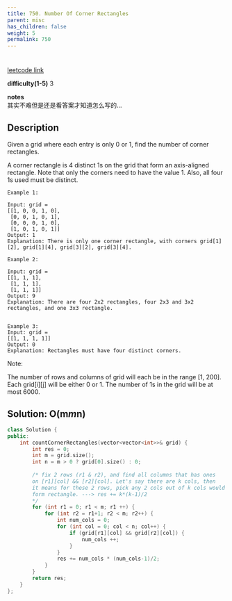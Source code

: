 ```yaml
---
title: 750. Number Of Corner Rectangles
parent: misc
has_children: false
weight: 5
permalink: 750
---
```

# 
[leetcode link]()

**difficulty(1-5)** 
3

**notes**   
其实不难但是还是看答案才知道怎么写的...

## Description
Given a grid where each entry is only 0 or 1, find the number of corner rectangles.

A corner rectangle is 4 distinct 1s on the grid that form an axis-aligned rectangle. Note that only the corners need to have the value 1. Also, all four 1s used must be distinct.

```
Example 1:

Input: grid = 
[[1, 0, 0, 1, 0],
 [0, 0, 1, 0, 1],
 [0, 0, 0, 1, 0],
 [1, 0, 1, 0, 1]]
Output: 1
Explanation: There is only one corner rectangle, with corners grid[1][2], grid[1][4], grid[3][2], grid[3][4].

Example 2:

Input: grid = 
[[1, 1, 1],
 [1, 1, 1],
 [1, 1, 1]]
Output: 9
Explanation: There are four 2x2 rectangles, four 2x3 and 3x2 rectangles, and one 3x3 rectangle.
 

Example 3:
Input: grid = 
[[1, 1, 1, 1]]
Output: 0
Explanation: Rectangles must have four distinct corners.
```

Note:

The number of rows and columns of grid will each be in the range [1, 200].
Each grid[i][j] will be either 0 or 1.
The number of 1s in the grid will be at most 6000.

## Solution: O(m*m*n) 
```c++
class Solution {
public:
    int countCornerRectangles(vector<vector<int>>& grid) {
        int res = 0; 
        int m = grid.size();
        int n = m > 0 ? grid[0].size() : 0;
        
        /* fix 2 rows (r1 & r2), and find all columns that has ones
        on [r1][col] && [r2][col]. Let's say there are k cols, then
        it means for these 2 rows, pick any 2 cols out of k cols would
        form rectangle. ---> res += k*(k-1)/2
        */
        for (int r1 = 0; r1 < m; r1 ++) {
            for (int r2 = r1+1; r2 < m; r2++) {
                int num_cols = 0;
                for (int col = 0; col < n; col++) {
                    if (grid[r1][col] && grid[r2][col]) {
                        num_cols ++;
                    }
                }
                res += num_cols * (num_cols-1)/2;
            }
        }
        return res;
    }
};
```


<!-- 
tags:
Default label
{: .label }

Blue label
{: .label .label-blue }

Stable
{: .label .label-green }

New release
{: .label .label-purple }

Coming soon
{: .label .label-yellow }

Deprecated
{: .label .label-red } -->
